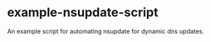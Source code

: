 example-nsupdate-script
=======================

An example script for automating nsupdate for dynamic dns updates.